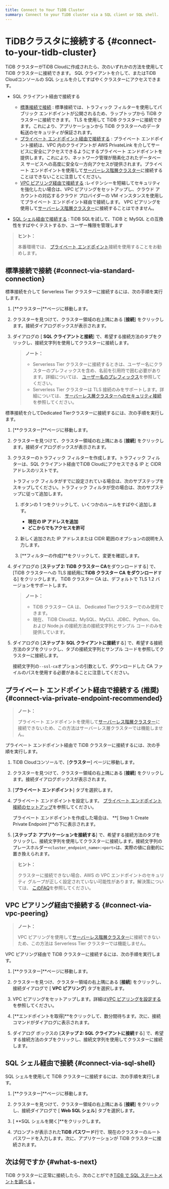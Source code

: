 ```yaml
---
title: Connect to Your TiDB Cluster
summary: Connect to your TiDB cluster via a SQL client or SQL shell.
---
```


# TiDBクラスタに接続する {#connect-to-your-tidb-cluster}

TiDB クラスターがTiDB Cloudに作成されたら、次のいずれかの方法を使用して TiDB クラスターに接続できます。 SQL クライアントを介して、またはTiDB Cloudコンソールの SQL シェルを介してすばやくクラスターにアクセスできます。

-   SQL クライアント経由で接続する

    -   [標準接続で接続](#connect-via-standard-connection) : 標準接続では、トラフィック フィルターを使用してパブリック エンドポイントが公開されるため、ラップトップから TiDB クラスターに接続できます。 TLS を使用して TiDB クラスターに接続できます。これにより、アプリケーションから TiDB クラスターへのデータ転送のセキュリティが保証されます。
    -   [プライベート エンドポイント経由で接続する](#connect-via-private-endpoint-recommended) : プライベート エンドポイント接続は、VPC 内のクライアントが AWS PrivateLink を介してサービスに安全にアクセスできるようにするプライベート エンドポイントを提供します。これにより、ネットワーク管理が簡素化されたデータベース サービスへの高度に安全な一方向アクセスが提供されます。プライベート エンドポイントを使用して[サーバーレス階層クラスター](/tidb-cloud/select-cluster-tier.md#serverless-tier)に接続することはできないことに注意してください。
    -   [VPC ピアリング経由で接続する](#connect-via-vpc-peering) :レイテンシーを短縮してセキュリティを強化したい場合は、VPC ピアリングをセットアップし、クラウド アカウントの対応するクラウド プロバイダーの VM インスタンスを使用してプライベート エンドポイント経由で接続します。 VPC ピアリングを使用して[サーバーレス階層クラスター](/tidb-cloud/select-cluster-tier.md#serverless-tier)に接続することはできません。

<!---->

-   [SQL シェル経由で接続する](#connect-via-sql-shell) : TiDB SQLを試して、TiDB と MySQL との互換性をすばやくテストするか、ユーザー権限を管理します

> **ヒント：**
>
> 本番環境では、 [プライベート エンドポイント](#connect-via-private-endpoint-recommended)接続を使用することをお勧めします。

## 標準接続で接続 {#connect-via-standard-connection}

<SimpleTab>
<div label="Serverless Tier">

標準接続を介して Serverless Tier クラスターに接続するには、次の手順を実行します。

1.  [**クラスター]**ページに移動します。

2.  クラスターを見つけて、クラスター領域の右上隅にある [**接続**] をクリックします。接続ダイアログボックスが表示されます。

3.  ダイアログの [ **SQL クライアントと接続**] で、希望する接続方法のタブをクリックし、接続文字列を使用してクラスターに接続します。

    > **ノート：**
    >
    > -   Serverless Tier クラスターに接続するときは、ユーザー名にクラスターのプレフィックスを含め、名前を引用符で囲む必要があります。詳細については、 [ユーザー名のプレフィックス](/tidb-cloud/select-cluster-tier.md#user-name-prefix)を参照してください。
    > -   Serverless Tier クラスターは TLS 接続のみをサポートします。詳細については、 [サーバーレス層クラスターへのセキュリティ接続](/tidb-cloud/secure-connections-to-serverless-tier-clusters.md)を参照してください。

</div>

<div label="Dedicated Tier">

標準接続を介してDedicated Tierクラスターに接続するには、次の手順を実行します。

1.  [**クラスター]**ページに移動します。

2.  クラスターを見つけて、クラスター領域の右上隅にある [**接続**] をクリックします。接続ダイアログボックスが表示されます。

3.  クラスターのトラフィック フィルターを作成します。トラフィック フィルターは、SQL クライアント経由でTiDB Cloudにアクセスできる IP と CIDR アドレスのリストです。

    トラフィック フィルタがすでに設定されている場合は、次のサブステップをスキップしてください。トラフィック フィルタが空の場合は、次のサブステップに従って追加します。

    1.  ボタンの 1 つをクリックして、いくつかのルールをすばやく追加します。

        -   **現在の IP アドレスを追加**
        -   **どこからでもアクセスを許可**

    2.  新しく追加された IP アドレスまたは CIDR 範囲のオプションの説明を入力します。

    3.  [**フィルターの作成]**をクリックして、変更を確認します。

4.  ダイアログの [**ステップ 2: TiDB クラスター CA**をダウンロードする] で、[TiDB クラスターへの TLS 接続用に<strong>TiDB クラスター CA をダウンロード</strong>する] をクリックします。 TiDB クラスター CA は、デフォルトで TLS 1.2 バージョンをサポートします。

    > **ノート：**
    >
    > -   TiDB クラスター CA は、 Dedicated Tierクラスターでのみ使用できます。
    > -   現在、 TiDB Cloudは、MySQL、MyCLI、JDBC、Python、Go、および Node.js の接続方法の接続文字列とサンプル コードのみを提供しています。

5.  ダイアログの [**ステップ 3: SQL クライアントに接続**する] で、希望する接続方法のタブをクリックし、タブの接続文字列とサンプル コードを参照してクラスターに接続します。

    接続文字列の`--ssl-ca`オプションの引数として、ダウンロードした CA ファイルのパスを使用する必要があることに注意してください。

</div>
</SimpleTab>

## プライベート エンドポイント経由で接続する (推奨) {#connect-via-private-endpoint-recommended}

> **ノート：**
>
> プライベート エンドポイントを使用して[サーバーレス階層クラスター](/tidb-cloud/select-cluster-tier.md#serverless-tier)に接続できないため、この方法はサーバーレス層クラスターでは機能しません。

プライベート エンドポイント経由で TiDB クラスターに接続するには、次の手順を実行します。

1.  TiDB Cloudコンソールで、[**クラスター**] ページに移動します。

2.  クラスターを見つけて、クラスター領域の右上隅にある [**接続**] をクリックします。接続ダイアログボックスが表示されます。

3.  [**プライベート エンドポイント**] タブを選択します。

4.  プライベート エンドポイントを設定します。 [プライベート エンドポイント接続のセットアップ](/tidb-cloud/set-up-private-endpoint-connections.md#set-up-a-private-endpoint-with-aws)を参照してください。

    プライベート エンドポイントを作成した場合は、 **[ Step 1: Create Private Endpoint ]**の下に表示されます。

5.  [**ステップ 2: アプリケーションを接続する**] で、希望する接続方法のタブをクリックし、接続文字列を使用してクラスターに接続します。接続文字列のプレースホルダー`<cluster_endpoint_name>:<port>`は、実際の値に自動的に置き換えられます。

> **ヒント：**
>
> クラスターに接続できない場合、AWS の VPC エンドポイントのセキュリティ グループが正しく設定されていない可能性があります。解決策については、 [このFAQ](/tidb-cloud/set-up-private-endpoint-connections.md#troubleshooting)を参照してください。

## VPC ピアリング経由で接続する {#connect-via-vpc-peering}

> **ノート：**
>
> VPC ピアリングを使用して[サーバーレス階層クラスター](/tidb-cloud/select-cluster-tier.md#serverless-tier)に接続できないため、この方法は Serverless Tier クラスターでは機能しません。

VPC ピアリング経由で TiDB クラスターに接続するには、次の手順を実行します。

1.  [**クラスター]**ページに移動します。

2.  クラスターを見つけ、クラスター領域の右上隅にある [**接続**] をクリックし、接続ダイアログで [ <strong>VPC ピアリング</strong>] タブを選択します。

3.  VPC ピアリングをセットアップします。詳細は[VPC ピアリングを設定する](/tidb-cloud/set-up-vpc-peering-connections.md)を参照してください。

4.  [**エンドポイントを取得]**をクリックして、数分間待ちます。次に、接続コマンドがダイアログに表示されます。

5.  ダイアログ ボックスの [**ステップ 2: SQL クライアントに接続**する] で、希望する接続方法のタブをクリックし、接続文字列を使用してクラスターに接続します。

## SQL シェル経由で接続 {#connect-via-sql-shell}

SQL シェルを使用して TiDB クラスターに接続するには、次の手順を実行します。

1.  [**クラスター]**ページに移動します。

2.  クラスターを見つけて、クラスター領域の右上隅にある [**接続**] をクリックし、接続ダイアログで [ <strong>Web SQL シェル</strong>] タブを選択します。

3.  [ **SQL シェルを開く]**をクリックします。

4.  プロンプトが表示された**TiDB パスワード**行で、現在のクラスターのルート パスワードを入力します。次に、アプリケーションが TiDB クラスターに接続されます。

## 次は何ですか {#what-s-next}

TiDB クラスターに正常に接続したら、次のことができ[TiDB で SQL ステートメントを調べる](/basic-sql-operations.md) 。
